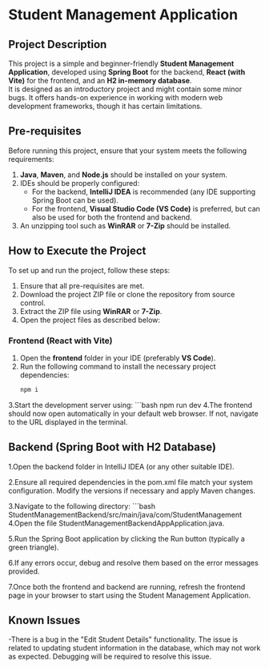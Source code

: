 # Student Management Application

## Project Description
This project is a simple and beginner-friendly **Student Management Application**, developed using **Spring Boot** for the backend, **React (with Vite)** for the frontend, and an **H2 in-memory database**.  
It is designed as an introductory project and might contain some minor bugs. It offers hands-on experience in working with modern web development frameworks, though it has certain limitations.

## Pre-requisites
Before running this project, ensure that your system meets the following requirements:
1. **Java**, **Maven**, and **Node.js** should be installed on your system.
2. IDEs should be properly configured:
    - For the backend, **IntelliJ IDEA** is recommended (any IDE supporting Spring Boot can be used).
    - For the frontend, **Visual Studio Code (VS Code)** is preferred, but can also be used for both the frontend and backend.
3. An unzipping tool such as **WinRAR** or **7-Zip** should be installed.

## How to Execute the Project

To set up and run the project, follow these steps:

1. Ensure that all pre-requisites are met.
2. Download the project ZIP file or clone the repository from source control.
3. Extract the ZIP file using **WinRAR** or **7-Zip**.
4. Open the project files as described below:

### Frontend (React with Vite)
1. Open the **frontend** folder in your IDE (preferably **VS Code**).
2. Run the following command to install the necessary project dependencies:
   ```bash
   npm i
3.Start the development server using:
     ```bash
    npm run dev
4.The frontend should now open automatically in your default web browser. If not, navigate to the URL displayed in the terminal.

## Backend (Spring Boot with H2 Database)
1.Open the backend folder in IntelliJ IDEA (or any other suitable IDE).

2.Ensure all required dependencies in the pom.xml file match your system configuration. Modify the versions if necessary and apply Maven changes.

3.Navigate to the following directory:
     ```bash
    StudentManagementBackend/src/main/java/com/StudentManagement
4.Open the file StudentManagementBackendAppApplication.java.

5.Run the Spring Boot application by clicking the Run button (typically a green triangle).

6.If any errors occur, debug and resolve them based on the error messages provided.

7.Once both the frontend and backend are running, refresh the frontend page in your browser to start using the Student Management Application.

## Known Issues
-There is a bug in the "Edit Student Details" functionality. The issue is related to updating student information in the database, which may not work as expected. Debugging will be required to resolve this issue.
